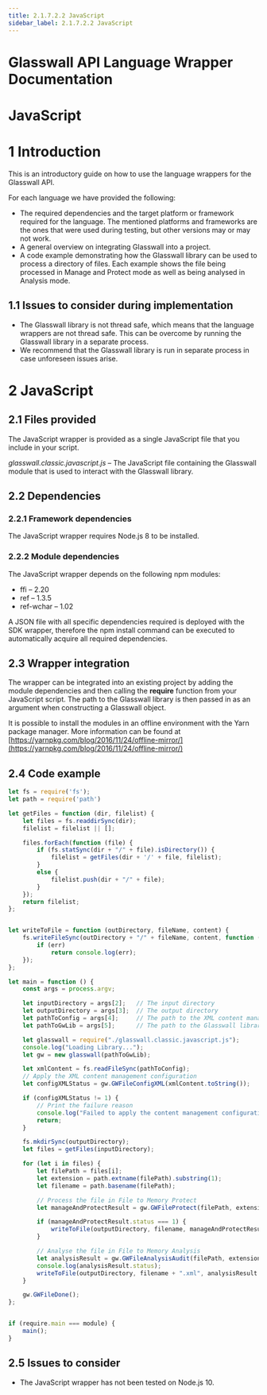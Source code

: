 ```yaml
---
title: 2.1.7.2.2 JavaScript 
sidebar_label: 2.1.7.2.2 JavaScript 
---
```


<div style={{textAlign: 'center'}}>

# Glasswall API Language Wrapper Documentation
# JavaScript
</div>

# 1 Introduction

This is an introductory guide on how to use the language wrappers for the Glasswall API.

For each language we have provided the following:

- The required dependencies and the target platform or framework required for the language. The mentioned platforms and frameworks are the ones that were used during testing, but other versions may or may not work.
- A general overview on integrating Glasswall into a project.
- A code example demonstrating how the Glasswall library can be used to process a directory of files. Each example shows the file being processed in Manage and Protect mode as well as being analysed in Analysis mode.


## 1.1 Issues to consider during implementation

- The Glasswall library is not thread safe, which means that the language wrappers are not thread safe. This can be overcome by running the Glasswall library in a separate process.
- We recommend that the Glasswall library is run in separate process in case unforeseen issues arise.


# 2 JavaScript


## 2.1 Files provided

The JavaScript wrapper is provided as a single JavaScript file that you include in your script.

_glasswall.classic.javascript.js_ – The JavaScript file containing the Glasswall module that is used to interact with the Glasswall library.


## 2.2 Dependencies


### 2.2.1 Framework dependencies

The JavaScript wrapper requires Node.js 8 to be installed.


### 2.2.2 Module dependencies

The JavaScript wrapper depends on the following npm modules:

- ffi – 2.20
- ref – 1.3.5
- ref-wchar – 1.02

A JSON file with all specific dependencies required is deployed with the SDK wrapper, therefore the npm install command can be executed to automatically acquire all required dependencies.


## 2.3 Wrapper integration

The wrapper can be integrated into an existing project by adding the module dependencies and then calling the **require** function from your JavaScript script. The path to the Glasswall library is then passed in as an argument when constructing a Glasswall object.

It is possible to install the modules in an offline environment with the Yarn package manager. More information can be found at [https://yarnpkg.com/blog/2016/11/24/offline-mirror/](https://yarnpkg.com/blog/2016/11/24/offline-mirror/)


## 2.4 Code example

```javascript
let fs = require('fs');
let path = require('path')

let getFiles = function (dir, filelist) {
    let files = fs.readdirSync(dir);
    filelist = filelist || [];

    files.forEach(function (file) {
        if (fs.statSync(dir + "/" + file).isDirectory()) {
            filelist = getFiles(dir + '/' + file, filelist);
        }
        else {
            filelist.push(dir + "/" + file);
        }
    });
    return filelist;
};


let writeToFile = function (outDirectory, fileName, content) {
    fs.writeFileSync(outDirectory + "/" + fileName, content, function (err) {
        if (err)
            return console.log(err);
    });
};

let main = function () {
    const args = process.argv;

    let inputDirectory = args[2];   // The input directory
    let outputDirectory = args[3];  // The output directory
    let pathToConfig = args[4];     // The path to the XML content management configuration
    let pathToGwLib = args[5];      // The path to the Glasswall library

    let glasswall = require("./glasswall.classic.javascript.js");
    console.log("Loading Library...");
    let gw = new glasswall(pathToGwLib);

    let xmlContent = fs.readFileSync(pathToConfig);
    // Apply the XML content management configuration
    let configXMLStatus = gw.GWFileConfigXML(xmlContent.toString());

    if (configXMLStatus != 1) {
        // Print the failure reason
        console.log("Failed to apply the content management configuration for the following reason: " + gw.GWFileErrorMsg());
        return;
    }

    fs.mkdirSync(outputDirectory);
    let files = getFiles(inputDirectory);

    for (let i in files) {
        let filePath = files[i];
        let extension = path.extname(filePath).substring(1);
        let filename = path.basename(filePath);

        // Process the file in File to Memory Protect
        let manageAndProtectResult = gw.GWFileProtect(filePath, extension);

        if (manageAndProtectResult.status === 1) {
            writeToFile(outputDirectory, filename, manageAndProtectResult.fileBuffer);
        }

        // Analyse the file in File to Memory Analysis
        let analysisResult = gw.GWFileAnalysisAudit(filePath, extension);
        console.log(analysisResult.status);
        writeToFile(outputDirectory, filename + ".xml", analysisResult.xmlReport);
    }

    gw.GWFileDone();
};


if (require.main === module) {
    main();
}


```

## 2.5 Issues to consider

- The JavaScript wrapper has not been tested on Node.js 10.
